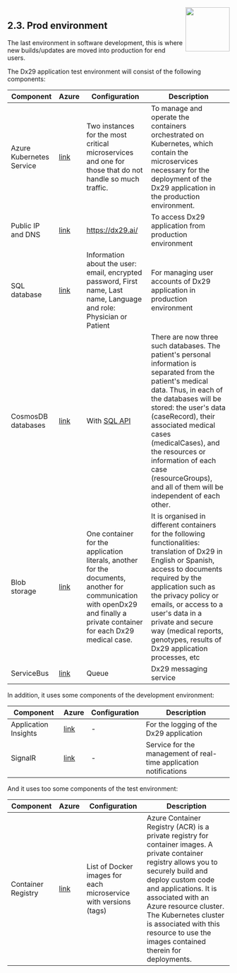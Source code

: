 <img align="right" width="100px" src="../../_images/Foundation29.png">

## 2.3. Prod environment

The last environment in software development, this is where new builds/updates are moved into production for end users. 

The Dx29 application test environment will consist of the following components:

|  Component               |   Azure   														     |		  Configuration                                         | Description                                                              |
|--------------------------|---------------------------------------------------------------------|--------------------------------------------------------------|--------------------------------------------------------------------------|
| Azure Kubernetes Service | [link](https://docs.microsoft.com/en-us/azure/aks/)                 | Two instances for the most critical microservices and one for those that do not handle so much traffic. | To manage and operate the containers orchestrated on Kubernetes, which contain the microservices necessary for the deployment of the Dx29 application in the production environment. |                                                                     
| Public IP and DNS		   | [link](https://docs.microsoft.com/en-us/azure/aks/static-ip)        | https://dx29.ai/              | To access Dx29 application from production environment |
| SQL database			   | [link](https://docs.microsoft.com/en-GB/azure/azure-sql/database/)  | Information about the user: email, encrypted password, First name, Last name, Language and role: Physician or Patient | For managing user accounts of Dx29 application in production environment |
| CosmosDB databases       | [link](https://docs.microsoft.com/en-gb/azure/cosmos-db/introduction) | With [SQL API](https://docs.microsoft.com/en-gb/azure/cosmos-db/choose-api) | There are now three such databases. The patient's personal information is separated from the patient's medical data. Thus, in each of the databases will be stored: the user's data (caseRecord), their associated medical cases (medicalCases), and the resources or information of each case (resourceGroups), and all of them will be independent of each other. |
| Blob storage             | [link](https://docs.microsoft.com/en-GB/azure/storage/blobs/)      | One container for the application literals, another for the documents, another for communication with openDx29 and finally a private container for each Dx29 medical case. | It is organised in different containers for the following functionalities: translation of Dx29 in English or Spanish, access to documents required by the application such as the privacy policy or emails, or access to a user's data in a private and secure way (medical reports, genotypes, results of Dx29 application processes, etc |
| ServiceBus              | [link](https://docs.microsoft.com/en-GB/azure/service-bus-messaging/service-bus-messaging-overview) | Queue | Dx29 messaging service |

In addition, it uses some components of the development environment:

|  Component               |   Azure   														                                     | Configuration  | Description                                                       |
|--------------------------|-----------------------------------------------------------------------------------------------------|----------------|-------------------------------------------------------------------|
| Application Insights     | [link](https://docs.microsoft.com/en-GB/azure/azure-monitor/app/app-insights-overview)              | -              | For the logging of the Dx29 application                           |
| SignalR                  | [link](https://docs.microsoft.com/en-GB/azure/azure-signalr/signalr-overview)                       | -              | Service for the management of real-time application notifications |  

And it uses too some components of the test environment:

|  Component               |   Azure   														                                     | Configuration  | Description                                                       |
|--------------------------|-----------------------------------------------------------------------------------------------------|----------------|-------------------------------------------------------------------|
| Container Registry       | [link](https://docs.microsoft.com/en-GB/azure/container-registry/)  | List of Docker images for each microservice with versions (tags) | Azure Container Registry (ACR) is a private registry for container images. A private container registry allows you to securely build and deploy custom code and applications. It is associated with an Azure resource cluster. The Kubernetes cluster is associated with this resource to use the images contained therein for deployments.|